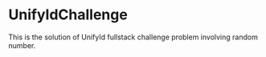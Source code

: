 # UnifyIdChallenge
This is the solution of UnifyId fullstack challenge problem involving random number.

